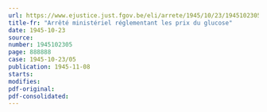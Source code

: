 ```yaml
---
url: https://www.ejustice.just.fgov.be/eli/arrete/1945/10/23/1945102305/justel
title-fr: "Arrêté ministériel réglementant les prix du glucose"
date: 1945-10-23
source:
number: 1945102305
page: 888888
case: 1945-10-23/05
publication: 1945-11-08
starts:
modifies:
pdf-original:
pdf-consolidated:
---
```


